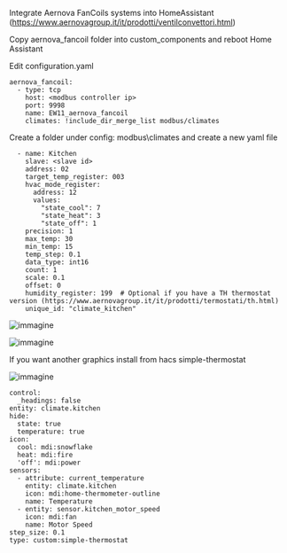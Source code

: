 Integrate Aernova FanCoils systems into HomeAssistant (https://www.aernovagroup.it/it/prodotti/ventilconvettori.html)

Copy aernova_fancoil folder into custom_components and reboot Home Assistant

Edit configuration.yaml

```
aernova_fancoil:
  - type: tcp
    host: <modbus controller ip>
    port: 9998
    name: EW11_aernova_fancoil
    climates: !include_dir_merge_list modbus/climates
```

Create a folder under config: modbus\climates and create a new yaml file

```
  - name: Kitchen
    slave: <slave id>
    address: 02
    target_temp_register: 003
    hvac_mode_register:
      address: 12
      values:
        "state_cool": 7
        "state_heat": 3
        "state_off": 1
    precision: 1
    max_temp: 30
    min_temp: 15
    temp_step: 0.1	
    data_type: int16
    count: 1
    scale: 0.1
    offset: 0
    humidity_register: 199  # Optional if you have a TH thermostat version (https://www.aernovagroup.it/it/prodotti/termostati/th.html)
    unique_id: "climate_kitchen"
```

![immagine](https://github.com/twproject/homeassistant/assets/7046065/35b9f1ed-982b-4bea-a02d-32bbb741c8f7)

![immagine](https://github.com/twproject/homeassistant/assets/7046065/a5e0d883-b611-4cef-8f13-104bda7cb8b6)


If you want another graphics install from hacs simple-thermostat


![immagine](https://github.com/twproject/homeassistant/assets/7046065/e5c1ac5a-2970-4f24-9b8c-cb1d57c03fb8)


```
control:
  _headings: false
entity: climate.kitchen
hide:
  state: true
  temperature: true
icon:
  cool: mdi:snowflake
  heat: mdi:fire
  'off': mdi:power
sensors:
  - attribute: current_temperature
    entity: climate.kitchen
    icon: mdi:home-thermometer-outline
    name: Temperature
  - entity: sensor.kitchen_motor_speed
    icon: mdi:fan
    name: Motor Speed
step_size: 0.1
type: custom:simple-thermostat
```


